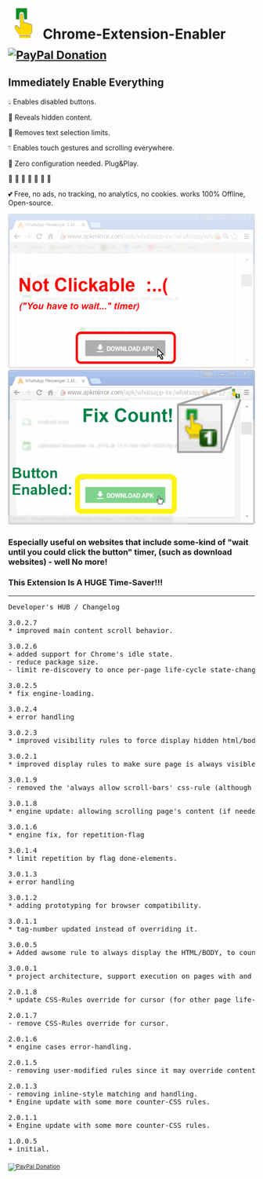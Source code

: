 <h1> <img src="resources/icon.png" height="64" width="64"/> Chrome-Extension-Enabler &nbsp; <sub><a target="_blank" href="https://paypal.me/e1adkarak0" rel="nofollow"><img src="https://www.paypalobjects.com/webstatic/mktg/Logo/pp-logo-100px.png" width="60" height="16" border="0" alt="PayPal Donation"></a></sub></h1>

<h2>Immediately Enable Everything</h2>

👆︎ Enables disabled buttons.

👀︎ Reveals hidden content.

📖︎ Removes text selection limits.

👇︎ Enables touch gestures and scrolling everywhere.

👔︎ Zero configuration needed. Plug&Play.


🌼︎ 🌼︎ 🌼︎ 🌼︎ 🌼︎ 🌼︎ 🌼︎

💕︎ Free, no ads, no tracking, no analytics, no cookies. works 100% Offline, Open-source.

<img src="resources/screenshot_1.png"/>
<img src="resources/screenshot_2.png"/>

<h3>Especially useful on websites that include some-kind of "wait until you could click the button" timer,
(such as download websites) - well No more!</h3>

<h3>This Extension Is A HUGE Time-Saver!!!</h3>

<hr/>

<pre>
Developer's HUB / Changelog

3.0.2.7
* improved main content scroll behavior.

3.0.2.6
+ added support for Chrome's idle state.
- reduce package size.
- limit re-discovery to once per-page life-cycle state-change (load/ready).

3.0.2.5
* fix engine-loading.

3.0.2.4
+ error handling

3.0.2.3
* improved visibility rules to force display hidden html/body when hidden by abusive adblocking plugins and such..

3.0.2.1
* improved display rules to make sure page is always visible.

3.0.1.9
- removed the 'always allow scroll-bars' css-rule (although useful on some cases).

3.0.1.8
* engine update: allowing scrolling page's content (if needed), this helps to counter many (!) content-limitation used in modal and in-page pop-ups.

3.0.1.6
* engine fix, for repetition-flag

3.0.1.4
* limit repetition by flag done-elements.

3.0.1.3
+ error handling

3.0.1.2
* adding prototyping for browser compatibility.

3.0.1.1
* tag-number updated instead of overriding it.

3.0.0.5
+ Added awsome rule to always display the HTML/BODY, to counter some malicious websites blocking main content until some condition is met.. :/

3.0.0.1
* project architecture, support execution on pages with and without JavaScript support, no code-duplication using the scope of the chrome-extension.

2.0.1.8
* update CSS-Rules override for cursor (for other page life-cycle states).

2.0.1.7
- remove CSS-Rules override for cursor.

2.0.1.6
* engine cases error-handling.

2.0.1.5
- removing user-modified rules since it may override contentEditable attributes.

2.0.1.3
- removing inline-style matching and handling.
* Engine update with some more counter-CSS rules.

2.0.1.1
+ Engine update with some more counter-CSS rules.

1.0.0.5
+ initial.
</pre>

<sub><a target="_blank" href="https://paypal.me/e1adkarak0" rel="nofollow"><img src="https://www.paypalobjects.com/webstatic/mktg/Logo/pp-logo-100px.png" width="60" height="16" border="0" alt="PayPal Donation"></a></sub>